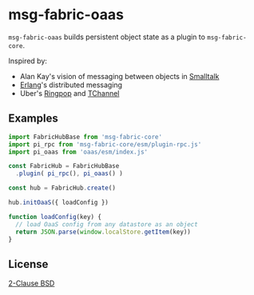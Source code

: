 # msg-fabric-oaas

`msg-fabric-oaas` builds persistent object state as a plugin to `msg-fabric-core`.


Inspired by:

- Alan Kay's vision of messaging between objects in [Smalltalk](https://en.wikipedia.org/wiki/Smalltalk#Messages)
- [Erlang](http://erlang.org/doc/reference_manual/distributed.html)'s distributed messaging
- Uber's [Ringpop](https://github.com/uber-node/ringpop-node) and [TChannel](https://github.com/uber/tchannel-node)


## Examples

```javascript
import FabricHubBase from 'msg-fabric-core' 
import pi_rpc from 'msg-fabric-core/esm/plugin-rpc.js'
import pi_oaas from 'oaas/esm/index.js'

const FabricHub = FabricHubBase
  .plugin( pi_rpc(), pi_oaas() )

const hub = FabricHub.create()

hub.initOaaS({ loadConfig })

function loadConfig(key) {
  // load OaaS config from any datastore as an object
  return JSON.parse(window.localStore.getItem(key))
}
```


## License

[2-Clause BSD](https://github.com/shanewholloway/msg-fabric-core/blob/master/LICENSE)

